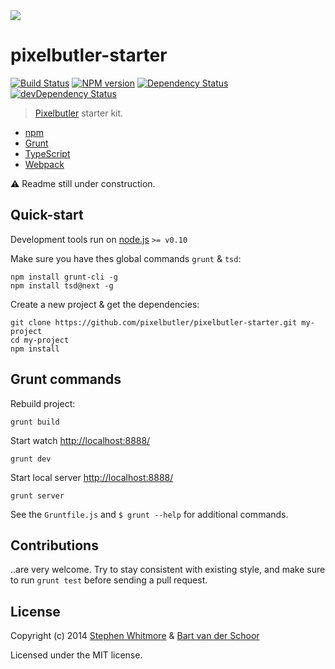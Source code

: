 <img src="http://www.stephenwhitmore.com/pixelbutler.png">

# pixelbutler-starter

[![Build Status](https://secure.travis-ci.org/pixelbutler/pixelbutler-starter.svg?branch=master)](http://travis-ci.org/pixelbutler/pixelbutler-starter) [![NPM version](https://badge.fury.io/js/pixelbutler.svg)](http://badge.fury.io/js/pixelbutler) [![Dependency Status](https://david-dm.org/pixelbutler/pixelbutler-starter.svg)](https://david-dm.org/pixelbutler/pixelbutler-starter) [![devDependency Status](https://david-dm.org/pixelbutler/pixelbutler-starter/dev-status.svg)](https://david-dm.org/pixelbutler/pixelbutler-starter#info=devDependencies)

> [Pixelbutler](https://github.com/pixelbutler/pixelbutler/) starter kit.

 - [npm](https://www.npmjs.org/)
 - [Grunt](http://gruntjs.com)
 - [TypeScript](http://typescriptlang.org)
 - [Webpack](https://github.com/webpack/webpack)

:warning: Readme still under construction.


## Quick-start

Development tools run on [node.js](http://nodejs.org/) `>= v0.10`

Make sure you have thes global commands `grunt` & `tsd`:

````
npm install grunt-cli -g
npm install tsd@next -g
````

Create a new project & get the dependencies:

````
git clone https://github.com/pixelbutler/pixelbutler-starter.git my-project
cd my-project
npm install
````


## Grunt commands

Rebuild project:
````
grunt build
````

Start watch [http://localhost:8888/](http://localhost:8888/)
````
grunt dev
````

Start local server [http://localhost:8888/](http://localhost:8888/)
````
grunt server
````

See the `Gruntfile.js` and `$ grunt --help` for additional commands.


## Contributions

..are very welcome. Try to stay consistent with existing style, and make sure
to run `grunt test` before sending a pull request.


## License

Copyright (c) 2014 [Stephen Whitmore][sww] & [Bart van der Schoor][bvds]

Licensed under the MIT license.


[sww]: https://github.com/noffle
[bvds]: https://github.com/Bartvds

